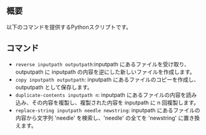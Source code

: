 ## 概要
以下のコマンドを提供するPythonスクリプトです。

## コマンド
- `reverse inputpath outputpath`:inputpath にあるファイルを受け取り、outputpath に inputpath の内容を逆にした新しいファイルを作成します。
- `copy inputpath outputpath`: inputpath にあるファイルのコピーを作成し、outputpath として保存します。
- `duplicate-contents inputpath n`: inputpath にあるファイルの内容を読み込み、その内容を複製し、複製された内容を inputpath に n 回複製します。
- `replace-string inputpath needle newstring`: inputpath にあるファイルの内容から文字列 'needle' を検索し、'needle' の全てを 'newstring' に置き換えます。

